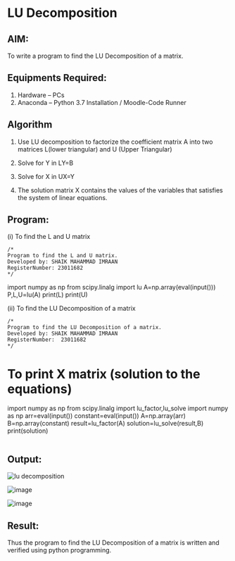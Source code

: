 # LU Decomposition 

## AIM:
To write a program to find the LU Decomposition of a matrix.

## Equipments Required:
1. Hardware – PCs
2. Anaconda – Python 3.7 Installation / Moodle-Code Runner

## Algorithm
1. Use LU decomposition to factorize the coefficient matrix A into two matrices L(lower triangular) and U (Upper Triangular)

2. Solve for Y in LY=B
3. Solve for X in UX=Y
4. The solution matrix X contains the values of the variables that satisfies the system of linear equations.

## Program:
(i) To find the L and U matrix
```
/*
Program to find the L and U matrix.
Developed by: SHAIK MAHAMMAD IMRAAN
RegisterNumber: 23011682
*/
```

import numpy as np
from scipy.linalg import lu
A=np.array(eval(input()))
P,L,U=lu(A)
print(L)
print(U)

(ii) To find the LU Decomposition of a matrix
```
/*
Program to find the LU Decomposition of a matrix.
Developed by: SHAIK MAHAMMAD IMRAAN
RegisterNumber:  23011682
*/
```
# To print X matrix (solution to the equations)
import numpy as np
from scipy.linalg import lu_factor,lu_solve
import numpy as np
arr=eval(input())
constant=eval(input())
A=np.array(arr)
B=np.array(constant)
result=lu_factor(A)
solution=lu_solve(result,B)
print(solution)
```
```
## Output:
![lu decomposition]()

![image](https://github.com/IMRAAN2005/LU-Decomposition/assets/149347407/102c2f19-ba34-4d18-bef6-76bc9b93324b)


![image](https://github.com/IMRAAN2005/LU-Decomposition/assets/149347407/81d6c9c6-a53f-4d92-bd2f-777f1f6b625c)



## Result:
Thus the program to find the LU Decomposition of a matrix is written and verified using python programming.

